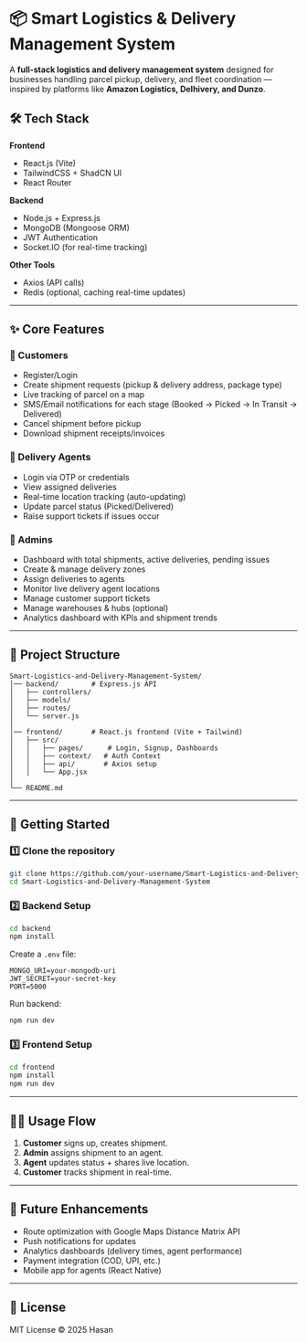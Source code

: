 
# 📦 Smart Logistics & Delivery Management System  

A **full-stack logistics and delivery management system** designed for businesses handling parcel pickup, delivery, and fleet coordination — inspired by platforms like **Amazon Logistics, Delhivery, and Dunzo**.  

## 🛠️ Tech Stack  
**Frontend**  
- React.js (Vite)  
- TailwindCSS + ShadCN UI  
- React Router  

**Backend**  
- Node.js + Express.js  
- MongoDB (Mongoose ORM)  
- JWT Authentication  
- Socket.IO (for real-time tracking)  

**Other Tools**  
- Axios (API calls)  
- Redis (optional, caching real-time updates)  

---

## ✨ Core Features  

### 👤 Customers  
- Register/Login  
- Create shipment requests (pickup & delivery address, package type)  
- Live tracking of parcel on a map  
- SMS/Email notifications for each stage (Booked → Picked → In Transit → Delivered)  
- Cancel shipment before pickup  
- Download shipment receipts/invoices  

### 🚚 Delivery Agents  
- Login via OTP or credentials  
- View assigned deliveries  
- Real-time location tracking (auto-updating)  
- Update parcel status (Picked/Delivered)  
- Raise support tickets if issues occur  

### 🏢 Admins  
- Dashboard with total shipments, active deliveries, pending issues  
- Create & manage delivery zones  
- Assign deliveries to agents  
- Monitor live delivery agent locations  
- Manage customer support tickets  
- Manage warehouses & hubs (optional)  
- Analytics dashboard with KPIs and shipment trends  

---

## 📂 Project Structure  
```
Smart-Logistics-and-Delivery-Management-System/
│── backend/        # Express.js API
│   ├── controllers/
│   ├── models/
│   ├── routes/
│   └── server.js
│
│── frontend/       # React.js frontend (Vite + Tailwind)
│   ├── src/
│   │   ├── pages/      # Login, Signup, Dashboards
│   │   ├── context/   # Auth Context
│   │   ├── api/       # Axios setup
│   │   └── App.jsx
│
└── README.md
```

---

## 🚀 Getting Started  

### 1️⃣ Clone the repository  
```bash
git clone https://github.com/your-username/Smart-Logistics-and-Delivery-Management-System.git
cd Smart-Logistics-and-Delivery-Management-System
```

### 2️⃣ Backend Setup  
```bash
cd backend
npm install
```
Create a `.env` file:  
```env
MONGO_URI=your-mongodb-uri
JWT_SECRET=your-secret-key
PORT=5000
```
Run backend:  
```bash
npm run dev
```

### 3️⃣ Frontend Setup  
```bash
cd frontend
npm install
npm run dev
```

---

## 🧑‍💻 Usage Flow  

1. **Customer** signs up, creates shipment.  
2. **Admin** assigns shipment to an agent.  
3. **Agent** updates status + shares live location.  
4. **Customer** tracks shipment in real-time.  

---

## 🔮 Future Enhancements  
- Route optimization with Google Maps Distance Matrix API  
- Push notifications for updates  
- Analytics dashboards (delivery times, agent performance)  
- Payment integration (COD, UPI, etc.)  
- Mobile app for agents (React Native)  

---

## 📜 License  
MIT License © 2025 Hasan


